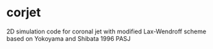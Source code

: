 corjet
======

2D simulation code for coronal jet with modified Lax-Wendroff scheme based on Yokoyama and Shibata 1996 PASJ

